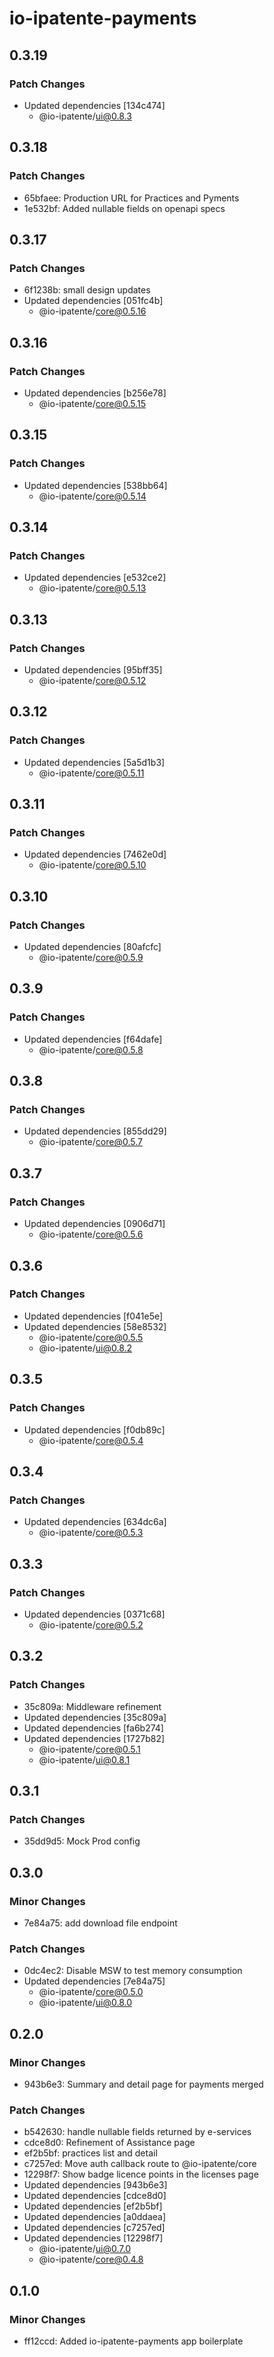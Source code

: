 # io-ipatente-payments

## 0.3.19

### Patch Changes

- Updated dependencies [134c474]
  - @io-ipatente/ui@0.8.3

## 0.3.18

### Patch Changes

- 65bfaee: Production URL for Practices and Pyments
- 1e532bf: Added nullable fields on openapi specs

## 0.3.17

### Patch Changes

- 6f1238b: small design updates
- Updated dependencies [051fc4b]
  - @io-ipatente/core@0.5.16

## 0.3.16

### Patch Changes

- Updated dependencies [b256e78]
  - @io-ipatente/core@0.5.15

## 0.3.15

### Patch Changes

- Updated dependencies [538bb64]
  - @io-ipatente/core@0.5.14

## 0.3.14

### Patch Changes

- Updated dependencies [e532ce2]
  - @io-ipatente/core@0.5.13

## 0.3.13

### Patch Changes

- Updated dependencies [95bff35]
  - @io-ipatente/core@0.5.12

## 0.3.12

### Patch Changes

- Updated dependencies [5a5d1b3]
  - @io-ipatente/core@0.5.11

## 0.3.11

### Patch Changes

- Updated dependencies [7462e0d]
  - @io-ipatente/core@0.5.10

## 0.3.10

### Patch Changes

- Updated dependencies [80afcfc]
  - @io-ipatente/core@0.5.9

## 0.3.9

### Patch Changes

- Updated dependencies [f64dafe]
  - @io-ipatente/core@0.5.8

## 0.3.8

### Patch Changes

- Updated dependencies [855dd29]
  - @io-ipatente/core@0.5.7

## 0.3.7

### Patch Changes

- Updated dependencies [0906d71]
  - @io-ipatente/core@0.5.6

## 0.3.6

### Patch Changes

- Updated dependencies [f041e5e]
- Updated dependencies [58e8532]
  - @io-ipatente/core@0.5.5
  - @io-ipatente/ui@0.8.2

## 0.3.5

### Patch Changes

- Updated dependencies [f0db89c]
  - @io-ipatente/core@0.5.4

## 0.3.4

### Patch Changes

- Updated dependencies [634dc6a]
  - @io-ipatente/core@0.5.3

## 0.3.3

### Patch Changes

- Updated dependencies [0371c68]
  - @io-ipatente/core@0.5.2

## 0.3.2

### Patch Changes

- 35c809a: Middleware refinement
- Updated dependencies [35c809a]
- Updated dependencies [fa6b274]
- Updated dependencies [1727b82]
  - @io-ipatente/core@0.5.1
  - @io-ipatente/ui@0.8.1

## 0.3.1

### Patch Changes

- 35dd9d5: Mock Prod config

## 0.3.0

### Minor Changes

- 7e84a75: add download file endpoint

### Patch Changes

- 0dc4ec2: Disable MSW to test memory consumption
- Updated dependencies [7e84a75]
  - @io-ipatente/core@0.5.0
  - @io-ipatente/ui@0.8.0

## 0.2.0

### Minor Changes

- 943b6e3: Summary and detail page for payments merged

### Patch Changes

- b542630: handle nullable fields returned by e-services
- cdce8d0: Refinement of Assistance page
- ef2b5bf: practices list and detail
- c7257ed: Move auth callback route to @io-ipatente/core
- 12298f7: Show badge licence points in the licenses page
- Updated dependencies [943b6e3]
- Updated dependencies [cdce8d0]
- Updated dependencies [ef2b5bf]
- Updated dependencies [a0ddaea]
- Updated dependencies [c7257ed]
- Updated dependencies [12298f7]
  - @io-ipatente/ui@0.7.0
  - @io-ipatente/core@0.4.8

## 0.1.0

### Minor Changes

- ff12ccd: Added io-ipatente-payments app boilerplate
